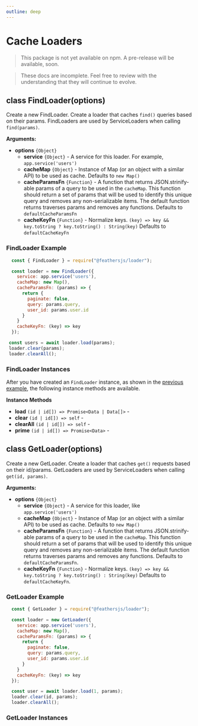 ```yaml
---
outline: deep
---
```


# Cache Loaders

<BlockQuote type="danger" label="Unpublished">

This package is not yet available on npm. A pre-release will be available, soon.

</BlockQuote>

<BlockQuote label="Work in Progress">

These docs are incomplete. Feel free to review with the understanding that they will continue to evolve.

</BlockQuote>

## class FindLoader(options)

Create a new FindLoader. Create a loader that caches `find()` queries based on their params. FindLoaders are used by ServiceLoaders when calling `find(params)`.

**Arguments:**

- **options** `{Object}`
  - **service** `{Object}` - A service for this loader. For example, `app.service('users')`
  - **cacheMap** `{Object}` - Instance of Map (or an object with a similar API) to be used as cache. Defaults to `new Map()`
  - **cacheParamsFn** `{Function}` - A function that returns JSON.strinify-able params of a query to be used in the `cacheMap`. This function should return a set of params that will be used to identify this unique query and removes any non-serializable items. The default function returns traverses params and removes any functions. Defaults to `defaultCacheParamsFn`
  - **cacheKeyFn** `{Function}` - Normalize keys. `(key) => key && key.toString ? key.toString() : String(key)` Defaults to `defaultCacheKeyFn`

### FindLoader Example

```js
  const { FindLoader } = require("@feathersjs/loader");

  const loader = new FindLoader({
    service: app.service('users'),
    cacheMap: new Map(),
    cacheParamsFn: (params) => {
      return {
        paginate: false,
        query: params.query,
        user_id: params.user.id
      }
    }
    cacheKeyFn: (key) => key
  });

 const users = await loader.load(params);
 loader.clear(params);
 loader.clearAll();
```

### FindLoader Instances

After you have created an `FindLoader` instance, as shown in the [previous example](#findloader-example), the following instance methods are available.

**Instance Methods**

- **load** `(id | id[]) => Promise<Data | Data[]>` -
- **clear** `(id | id[]) => self` -
- **clearAll** `(id | id[]) => self` -
- **prime** `(id | id[]) => Promise<Data>` -

## class GetLoader(options)

Create a new GetLoader. Create a loader that caches `get()` requests based on their id/params. GetLoaders are used by ServiceLoaders when calling `get(id, params)`.

**Arguments:**

- **options** `{Object}`
  - **service** `{Object}` - A service for this loader, like `app.service('users')`
  - **cacheMap** `{Object}` - Instance of Map (or an object with a similar API) to be used as cache. Defaults to `new Map()`
  - **cacheParamsFn** `{Function}` - A function that returns JSON.strinify-able params of a query to be used in the `cacheMap`. This function should return a set of params that will be used to identify this unique query and removes any non-serializable items. The default function returns traverses params and removes any functions. Defaults to `defaultCacheParamsFn`.
  - **cacheKeyFn** `{Function}` - Normalize keys. `(key) => key && key.toString ? key.toString() : String(key)` Defaults to `defaultCacheKeyFn`.

### GetLoader Example

```js
  const { GetLoader } = require("@feathersjs/loader");

  const loader = new GetLoader({
    service: app.service('users'),
    cacheMap: new Map(),
    cacheParamsFn: (params) => {
      return {
        paginate: false,
        query: params.query,
        user_id: params.user.id
      }
    }
    cacheKeyFn: (key) => key
  });

  const user = await loader.load(1, params);
  loader.clear(id, params);
  loader.clearAll();
```

### GetLoader Instances
